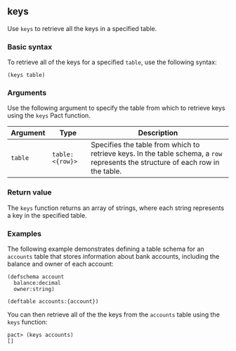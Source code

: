 ## keys

Use `keys` to retrieve all the keys in a specified table.

### Basic syntax

To retrieve all of the keys for a specified `table`, use the following syntax:

```pact
(keys table)
```

### Arguments

Use the following argument to specify the table from which to retrieve keys using the `keys` Pact function.

| Argument | Type | Description |
| --- | --- | --- |
| `table` | `table: <{row}>` | Specifies the table from which to retrieve keys. In the table schema, a `row` represents the structure of each row in the table. |

### Return value

The `keys` function returns an array of strings, where each string represents a key in the specified table.

### Examples

The following example demonstrates defining a table schema for an `accounts` table that stores information about bank accounts, including the balance and owner of each account:

```pact
(defschema account
  balance:decimal
  owner:string)

(deftable accounts:{account})
```

You can then retrieve all of the the keys from the `accounts` table using the `keys` function:

```pact
pact> (keys accounts)
[]
```
